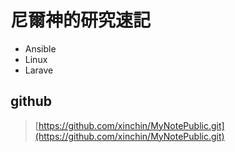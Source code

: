 # 尼爾神的研究速記

* Ansible
* Linux
* Larave

## github

> [https://github.com/xinchin/MyNotePublic.git](https://github.com/xinchin/MyNotePublic.git)

